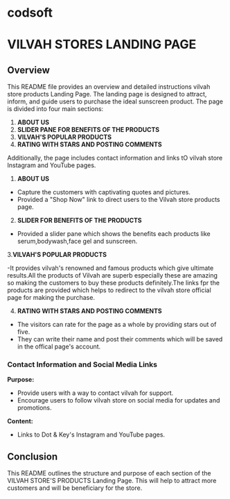 # codsoft
# VILVAH STORES LANDING PAGE 

## Overview
This README file provides an overview and detailed instructions vilvah store products Landing Page. The landing page is designed to attract, inform, and guide users to purchase the ideal sunscreen product. The page is divided into four main sections:

1. **ABOUT US**
2. **SLIDER PANE FOR BENEFITS OF THE PRODUCTS**
3. **VILVAH'S POPULAR PRODUCTS**
4. **RATING WITH STARS AND POSTING COMMENTS**

Additionally, the page includes contact information and links tO vilvah store Instagram and YouTube pages.

1. **ABOUT US**

- Capture the customers with captivating quotes and pictures.
- Provided a "Shop Now" link to direct users to the Vilvah store products page.

2. **SLIDER FOR BENEFITS OF THE PRODUCTS**

- Provided a slider pane which shows the benefits each products like serum,bodywash,face gel and sunscreen.

3.**VILVAH'S POPULAR PRODUCTS**

-It provides vilvah's renowned and famous products which give ultimate results.All the products of Vilvah are superb especially these are amazing so making the customers to buy these products definitely.The links fpr the products are provided which helps to redirect to the vilvah store official page for making the purchase.

4. **RATING WITH STARS AND POSTING COMMENTS**

- The visitors can rate for the page as a whole by providing stars out of five.
- They can write their name and post their comments which will be saved in the offical page's account.

### Contact Information and Social Media Links

**Purpose:**
- Provide users with a way to contact vilvah for support.
- Encourage users to follow vilvah store on social media for updates and promotions.

**Content:**
- Links to Dot & Key's Instagram and YouTube pages.

## Conclusion
This README outlines the structure and purpose of each section of the VILVAH STORE'S PRODUCTS Landing Page. This will help to attract more customers and will be beneficiary for the store.